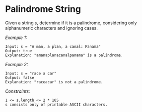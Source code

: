 # Palindrome String

Given a string `s`, determine if it is a palindrome, considering only alphanumeric characters and ignoring cases.

*Example 1:*

    Input: s = "A man, a plan, a canal: Panama"
    Output: true
    Explanation: "amanaplanacanalpanama" is a palindrome.

*Example 2:*

    Input: s = "race a car"
    Output: false
    Explanation: "raceacar" is not a palindrome.

*Constraints:*

    1 <= s.length <= 2 * 105
    s consists only of printable ASCII characters.

